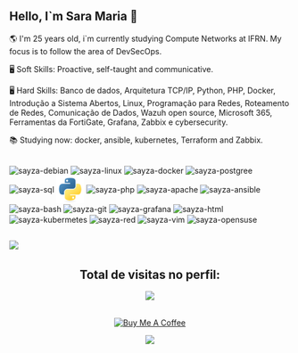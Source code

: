 ## Hello, I`m Sara Maria 👋


🌎 I'm 25 years old, i`m currently studying Compute Networks at IFRN. My focus is to follow the area of DevSecOps. 

🖥️ Soft Skills: Proactive, self-taught and communicative. 

🖥️ Hard Skills: Banco de dados, Arquitetura TCP/IP, Python, PHP, Docker, Introdução a Sistema Abertos, Linux, Programação para Redes, Roteamento de Redes, Comunicação de Dados, Wazuh open source, Microsoft 365, Ferramentas da FortiGate, Grafana, Zabbix e cybersecurity. 

📚 Studying now: docker, ansible, kubernetes, Terraform and Zabbix. 


<div style="display: inline_block"><br>
  <img align="center" alt="sayza-debian" height="50" width="50" src="https://cdn.jsdelivr.net/gh/devicons/devicon/icons/debian/debian-original-wordmark.svg">
  <img align="center" alt="sayza-linux" height="50" width="50" src="https://cdn.jsdelivr.net/gh/devicons/devicon/icons/linux/linux-plain.svg" />
  <img align="center" alt="sayza-docker" height="50" width="50" src="https://cdn.jsdelivr.net/gh/devicons/devicon/icons/docker/docker-original-wordmark.svg" />
  <img align="center" alt="sayza-postgree" height="50" width="50" src="https://cdn.jsdelivr.net/gh/devicons/devicon/icons/postgresql/postgresql-original-wordmark.svg">
  <img align="center" alt="sayza-sql" height="60" width="60" src="https://cdn.jsdelivr.net/gh/devicons/devicon/icons/mysql/mysql-original-wordmark.svg">
  <img align="center" alt="sayza-Python" height="50" width="50" src="https://raw.githubusercontent.com/devicons/devicon/master/icons/python/python-original.svg">
  <img align="center" alt="sayza-php" height="50" width="50" src="https://cdn.jsdelivr.net/gh/devicons/devicon/icons/php/php-original.svg" />
  <img align="center" alt="sayza-apache" height="50" width="50" src="https://cdn.jsdelivr.net/gh/devicons/devicon/icons/apache/apache-original-wordmark.svg" />
  <img align="center" alt="sayza-ansible" height="50" width="50" src="https://cdn.jsdelivr.net/gh/devicons/devicon/icons/ansible/ansible-original-wordmark.svg" />
  <img align="center" alt="sayza-bash" height="50" width="50"src="https://cdn.jsdelivr.net/gh/devicons/devicon/icons/bash/bash-original.svg" />
  <img align="center" alt="sayza-git" height="50" width="50"src="https://cdn.jsdelivr.net/gh/devicons/devicon/icons/git/git-original-wordmark.svg" />
  <img align="center" alt="sayza-grafana" height="50" width="50"src="https://cdn.jsdelivr.net/gh/devicons/devicon/icons/grafana/grafana-original-wordmark.svg" />
  <img align="center" alt="sayza-html" height="50" width="50"src="https://cdn.jsdelivr.net/gh/devicons/devicon/icons/html5/html5-original-wordmark.svg" />
  <img align="center" alt="sayza-kubermetes" height="50" width="50"src="https://cdn.jsdelivr.net/gh/devicons/devicon/icons/kubernetes/kubernetes-plain-wordmark.svg" />
  <img align="center" alt="sayza-red" height="50" width="50"src="https://cdn.jsdelivr.net/gh/devicons/devicon/icons/redhat/redhat-original-wordmark.svg" />
  <img align="center" alt="sayza-vim" height="50" width="50" src="https://cdn.jsdelivr.net/gh/devicons/devicon/icons/vim/vim-original.svg" />
  <img align="center" alt="sayza-opensuse" height="50" width="50"src="https://cdn.jsdelivr.net/gh/devicons/devicon/icons/opensuse/opensuse-original-wordmark.svg" />

 
</div>

## 
<p>
<div>
  <a href="https://www.linkedin.com/in/sara-maria-27462618a/" target="_blank"><img src="https://img.shields.io/badge/-LinkedIn-%230077B5?style=for-the-badge&logo=linkedin&logoColor=white" target="_blank"></a> 

</div>

<div align="center">
<h2>Total de visitas no perfil:</h2>
<img src="https://profile-counter.glitch.me/1Sayza/count.svg" width="250px"/>
</div>


## 
<p align="center">
  <a href="https://www.buymeacoffee.com/sayza" target="_blank"><img src="https://cdn.buymeacoffee.com/buttons/v2/default-yellow.png" alt="Buy Me A Coffee" height="60px" width="217px" ></a>
</p>

<p>
<p>
<div align="center">
  

  
<img src="https://cdn-images-1.medium.com/v2/resize:fit:1400/1*qYowu9hq5jWzQWU6G8n16w.gif" width="550px" />
</div>

